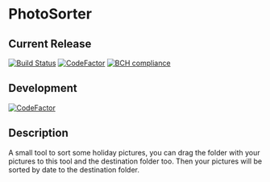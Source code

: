 # PhotoSorter 
## Current Release
[![Build Status](https://travis-ci.com/flweber/PhotoSorter.svg?branch=master)](https://travis-ci.com/flweber/PhotoSorter)
[![CodeFactor](https://www.codefactor.io/repository/github/flweber/photosorter/badge/master)](https://www.codefactor.io/repository/github/flweber/photosorter/overview/master)
[![BCH compliance](https://bettercodehub.com/edge/badge/flweber/PhotoSorter?branch=master)](#)<br />
## Development
[![CodeFactor](https://www.codefactor.io/repository/github/flweber/photosorter/badge/develop)](https://www.codefactor.io/repository/github/flweber/photosorter/overview/develop)
## Description
A small tool to sort some holiday pictures, you can drag the folder with your pictures to this tool
and the destination folder too.
Then your pictures will be sorted by date to the destination folder.

